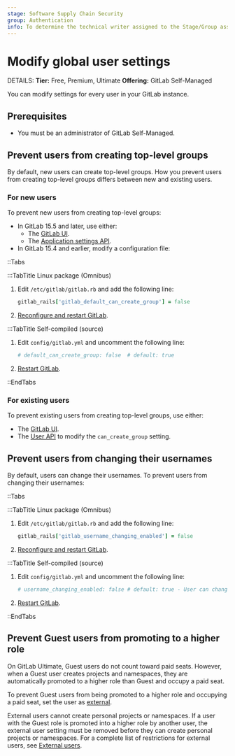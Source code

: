 ```yaml
---
stage: Software Supply Chain Security
group: Authentication
info: To determine the technical writer assigned to the Stage/Group associated with this page, see https://handbook.gitlab.com/handbook/product/ux/technical-writing/#assignments
---
```


# Modify global user settings

DETAILS:
**Tier:** Free, Premium, Ultimate
**Offering:** GitLab Self-Managed

You can modify settings for every user in your GitLab instance.

## Prerequisites

- You must be an administrator of GitLab Self-Managed.

## Prevent users from creating top-level groups

By default, new users can create top-level groups. How you prevent users from creating top-level groups differs between new and existing users.

### For new users

To prevent new users from creating top-level groups:

- In GitLab 15.5 and later, use either:
  - The [GitLab UI](../administration/settings/account_and_limit_settings.md#prevent-new-users-from-creating-top-level-groups).
  - The [Application settings API](../api/settings.md#update-application-settings).
- In GitLab 15.4 and earlier, modify a configuration file:

::Tabs

:::TabTitle Linux package (Omnibus)

1. Edit `/etc/gitlab/gitlab.rb` and add the following line:

   ```ruby
   gitlab_rails['gitlab_default_can_create_group'] = false
   ```

1. [Reconfigure and restart GitLab](restart_gitlab.md#reconfigure-a-linux-package-installation).

:::TabTitle Self-compiled (source)

1. Edit `config/gitlab.yml` and uncomment the following line:

   ```yaml
   # default_can_create_group: false  # default: true
   ```

1. [Restart GitLab](restart_gitlab.md#self-compiled-installations).

::EndTabs

### For existing users

To prevent existing users from creating top-level groups, use either:

- The [GitLab UI](../administration/admin_area.md#prevent-a-user-from-creating-top-level-groups).
- The [User API](../api/users.md#modify-a-user) to modify the `can_create_group` setting.

## Prevent users from changing their usernames

By default, users can change their usernames. To prevent users from changing their usernames:

::Tabs

:::TabTitle Linux package (Omnibus)

1. Edit `/etc/gitlab/gitlab.rb` and add the following line:

   ```ruby
   gitlab_rails['gitlab_username_changing_enabled'] = false
   ```

1. [Reconfigure and restart GitLab](restart_gitlab.md#reconfigure-a-linux-package-installation).

:::TabTitle Self-compiled (source)

1. Edit `config/gitlab.yml` and uncomment the following line:

   ```yaml
   # username_changing_enabled: false # default: true - User can change their username/namespace
   ```

1. [Restart GitLab](restart_gitlab.md#self-compiled-installations).

::EndTabs

## Prevent Guest users from promoting to a higher role

On GitLab Ultimate, Guest users do not count toward paid seats. However, when a Guest user creates
projects and namespaces, they are automatically promoted to a higher role than Guest and occupy
a paid seat.

To prevent Guest users from being promoted to a higher role and occupying a paid seat,
set the user as [external](../administration/external_users.md).

External users cannot create personal projects or namespaces. If a user with the Guest role is promoted into a higher role by another user,
the external user setting must be removed before they can create personal projects or namespaces. For a complete list of restrictions for external
users, see [External users](../administration/external_users.md).
